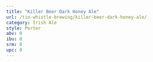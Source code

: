 ```yaml
---
title: "Killer Beer Dark Honey Ale"
url: /tin-whistle-brewing/killer-beer-dark-honey-ale/
category: Irish Ale
style: Porter
abv: 0
ibu: 0
srm: 0
upc: 0
---
```


